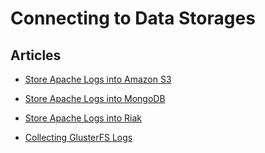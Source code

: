 Connecting to Data Storages
===========================


Articles
--------

-   [Store Apache Logs into Amazon S3](/articles/apache-to-s3.md)


-   [Store Apache Logs into MongoDB](/articles/apache-to-mongodb.md)


-   [Store Apache Logs into Riak](/articles/apache-to-riak.md)


-   [Collecting GlusterFS Logs](/articles/collect-glusterfs-logs.md)
